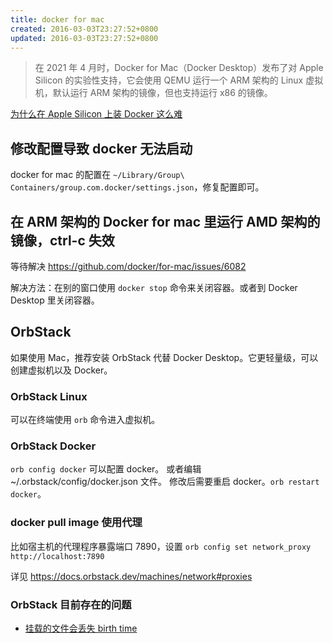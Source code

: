 ```yaml
---
title: docker for mac
created: 2016-03-03T23:27:52+0800
updated: 2016-03-03T23:27:52+0800
---
```



> 在 2021 年 4 月时，Docker for Mac（Docker Desktop）发布了对 Apple Silicon 的实验性支持，它会使用 QEMU 运行一个 ARM 架构的 Linux 虚拟机，默认运行 ARM 架构的镜像，但也支持运行 x86 的镜像。

[为什么在 Apple Silicon 上装 Docker 这么难](https://juejin.cn/post/7068481074736660494)

## 修改配置导致 docker 无法启动

docker for mac 的配置在 `~/Library/Group\ Containers/group.com.docker/settings.json`，修复配置即可。

## 在 ARM 架构的 Docker for mac 里运行 AMD 架构的镜像，ctrl-c 失效

等待解决 https://github.com/docker/for-mac/issues/6082

解决方法：在别的窗口使用 `docker stop` 命令来关闭容器。或者到 Docker Desktop 里关闭容器。


## OrbStack

如果使用 Mac，推荐安装 OrbStack 代替 Docker Desktop。它更轻量级，可以创建虚拟机以及 Docker。

### OrbStack Linux

可以在终端使用 `orb` 命令进入虚拟机。

### OrbStack Docker

`orb config docker` 可以配置 docker。
或者编辑 ~/.orbstack/config/docker.json 文件。
修改后需要重启 docker。`orb restart docker`。

### docker pull image 使用代理

比如宿主机的代理程序暴露端口 7890，设置 `orb config set network_proxy http://localhost:7890`

详见 https://docs.orbstack.dev/machines/network#proxies


### OrbStack 目前存在的问题

- [挂载的文件会丢失 birth time](https://github.com/orbstack/orbstack/issues/2064)
